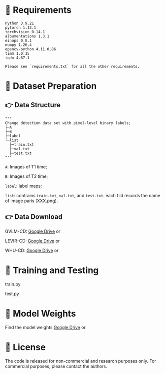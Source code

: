 # 💬 Requirements
```
Python 3.9.21
pytorch 1.13.1
torchvision 0.14.1
albumentations 1.3.1
einops 0.8.1
numpy 1.26.4
opencv-python 4.11.0.86
timm 1.0.15
tqdm 4.67.1

Please see `requirements.txt` for all the other requirements.
```
# 💬 Dataset Preparation
## 👉 Data Structure
```
"""
Change detection data set with pixel-level binary labels;
├─A
├─B
├─label
└─list
  ├─train.txt
  ├─val.txt
  ├─test.txt
"""
```
`A`: Images of T1 time;

`B`: Images of T2 time;

`label`: label maps;

`list`: contrains `train.txt`, `val.txt`, and `test.txt`. each fild records the name of image paris (XXX.png).
## 👉 Data Download
GVLM-CD: [Google Drive](https://drive.google.com/file/d/1jqcY0U4pl4UR1DKN2rs_R3WAYGy6ISEY/view?usp=sharing) or 

LEVIR-CD: [Google Drive](https://drive.google.com/file/d/1_q3UjW5NAgQe05Lg_wWf4cvxpwdT4pRA/view?usp=sharing) or 

WHU-CD: [Google Drive](https://drive.google.com/file/d/1owVmai-WK7nSl4E_ahvBSDnW1esljjkN/view?usp=sharing) or 
# 💬 Training and Testing
train.py

test.py
# 💬 Model Weights
Find the model weights [Google Drive](https://drive.google.com/drive/folders/1GKj99WhwkV6j2tNnrAqvb0etJPY0N-Hm?usp=sharing) or 
# 💬 License
The code is released for non-commercial and research purposes only. For commercial purposes, please contact the authors.
